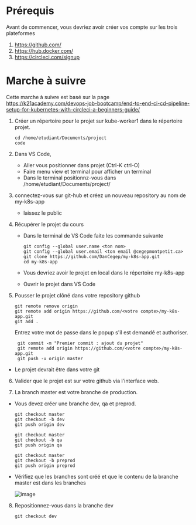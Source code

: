 

# Prérequis



Avant de commencer, vous devriez avoir créer vos compte sur les trois plateformes

1.	https://github.com/
2.	https://hub.docker.com/
3.	https://circleci.com/signup




# Marche à suivre


Cette marche à suivre est basé sur la page https://k21academy.com/devops-job-bootcamp/end-to-end-ci-cd-pipeline-setup-for-kubernetes-with-circleci-a-beginners-guide/



1. Créer un répertoire pour le projet sur kube-worker1 dans le répertoire projet.
   ````
   cd /home/etudiant/Documents/project
   code
   ````



2. Dans VS Code,
   - Aller vous positionner dans projet (Ctrl-K ctrl-O)
   - Faire menu view et terminal pour afficher un terminal
   - Dans le terminal positionnz-vous dans /home/etudiant/Documents/project/

  

3. connectez-vous sur git-hub et créez un nouveau repository au nom de my-k8s-app
   - laissez le public


  
4. Récupérer le projet du cours
   - Dans le terminal de VS Code faite les commande suivante
     ```
     git config --global user.name <ton nom>    
     git config --global user.email <ton email @cegepmontpetit.ca>
     git clone https://github.com/DanCegep/my-k8s-app.git
     cd my-k8s-app
     ````
   - Vous devriez avoir le projet en local dans le répertoire my-k8s-app

   - Ouvrir le projet dans VS Code

5. Pousser le projet clôné dans votre repository github
   ```
   git remote remove origin
   git remote add origin https://github.com/<votre compte>/my-k8s-app.git
   git add .
   
   ````
   Entrez votre mot de passe dans le popup s'il est demandé et authoriser.

     ````
      git commit -m "Premier commit : ajout du projet"
      git remote add origin https://github.com/<votre compte>/my-k8s-app.git
      git push -u origin master
      ````

- Le projet devrait être dans votre git



6. Valider que le projet est sur votre github via l'interface web.

7. La branch master est votre branche de production.
   
  - Vous devez créer une branche dev, qa et preprod.

    ````
    git checkout master
    git checkout -b dev
    git push origin dev

    git checkout master
    git checkout -b qa
    git push origin qa

    git checkout master
    git checkout -b preprod
    git push origin preprod

    ````
    
- Vérifiez que les branches sont créé et que le contenu de la branche master est dans les branches

  ![image](https://github.com/user-attachments/assets/15deef25-4c32-4930-a10f-c3d8bd8ede3a)


8. Repositionnez-vous dans la branche dev

   ````   
   git checkout dev

   ````
